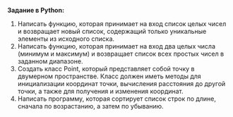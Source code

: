 <b>Задание в Python:</b>
<ol>
<li>Написать функцию, которая принимает на вход список целых чисел и возвращает новый список, содержащий только уникальные элементы из исходного списка.</li>

<li>Написать функцию, которая принимает на вход два целых числа (минимум и максимум) и возвращает список всех простых чисел в заданном диапазоне.</li>

<li>Создать класс Point, который представляет собой точку в двумерном пространстве. Класс должен иметь методы для инициализации координат точки, вычисления расстояния до другой точки, а также для получения и изменения координат.</li>

<li>Написать программу, которая сортирует список строк по длине, сначала по возрастанию, а затем по убыванию.</li>
</ol>